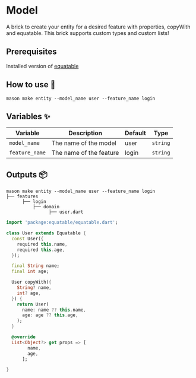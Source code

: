 # Model

A brick to create your entity for a desired feature with properties, copyWith and equatable.
This brick supports custom types and custom lists!

## Prerequisites

Installed version of [equatable](https://pub.dev/packages/equatable)

## How to use 🚀

```
mason make entity --model_name user --feature_name login
```

## Variables ✨

| Variable         | Description                      | Default | Type      |
| ---------------- | -------------------------------- | ------- | --------- |
| `model_name`     | The name of the model            | user    | `string`  |
| `feature_name`   | The name of the feature          | login   | `string`  |

## Outputs 📦

```
mason make entity --model_name user --feature_name login
├── features
      ├── login
          ├── domain
                ├── user.dart
```

```dart
import 'package:equatable/equatable.dart';

class User extends Equatable {
  const User({
    required this.name,
    required this.age,
  });

  final String name;
  final int age;

  User copyWith({
    String? name,
    int? age,
  }) {
    return User(
      name: name ?? this.name,
      age: age ?? this.age,
    );
  }

  @override
  List<Object?> get props => [
        name,
        age,
      ];

}

```
